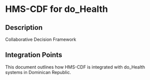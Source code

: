 # HMS-CDF for do_Health

## Description

Collaborative Decision Framework

## Integration Points

This document outlines how HMS-CDF is integrated with do_Health systems in Dominican Republic.
